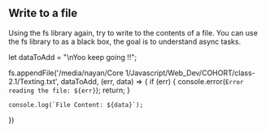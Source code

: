 ## Write to a file
Using the fs library again, try to write to the contents of a file.
You can use the fs library to as a black box, the goal is to understand async tasks.

let dataToAdd = "\nYoo keep going !!";

fs.appendFile('/media/nayan/Core 1/Javascript/Web_Dev/COHORT/class-2.1/Texting.txt', dataToAdd, (err, data) => {
    if (err) {
        console.error(`Error reading the file: ${err}`);
        return;
    }

    console.log(`File Content: ${data}`);
})
